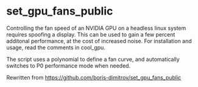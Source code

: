 # set_gpu_fans_public
Controlling the fan speed of an NVIDIA GPU on a headless linux system requires spoofing a display.
This can be used to gain a few percent additonal performance, at the cost of increased noise.
For installation and usage, read the comments in cool_gpu.

The script uses a polynomial to define a fan curve, and automatically switches to P0 performance mode when needed.

Rewritten from https://github.com/boris-dimitrov/set_gpu_fans_public